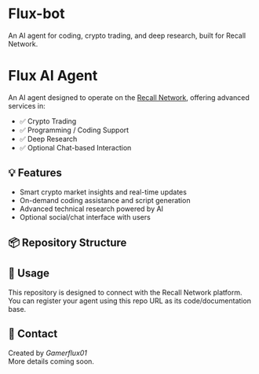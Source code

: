# Flux-bot
An AI agent for coding, crypto trading, and deep research, built for Recall Network.
# Flux AI Agent

An AI agent designed to operate on the [Recall Network](https://recall.network), offering advanced services in:

- ✅ Crypto Trading
- ✅ Programming / Coding Support
- ✅ Deep Research
- ✅ Optional Chat-based Interaction

## 💡 Features

- Smart crypto market insights and real-time updates
- On-demand coding assistance and script generation
- Advanced technical research powered by AI
- Optional social/chat interface with users

## 📦 Repository Structure
## 🔗 Usage

This repository is designed to connect with the Recall Network platform. You can register your agent using this repo URL as its code/documentation base.

## 📧 Contact

Created by *Gamerflux01*  
More details coming soon.
